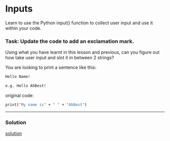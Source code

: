 # Inputs
Learn to use the Python input() function to collect user input and use it within your code.

### Task: Update the code to add an exclamation mark.
Using what you have learnt in this lesson and previous, can you figure out how take user input and slot it in between 2 strings?

You are looking to print a sentence like this: 
```bash
Hello Name!

e.g. Hello AhBest!
```
original code:
```bash
print("My name is" + " " + "AhBest")
```
___
### Solution
[solution](https://github.com/AhBestt/my-python-journey/blob/main/solution/day-001-inputs.py)
